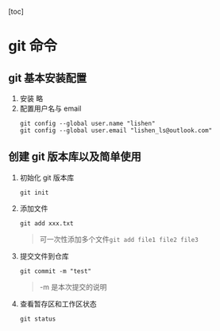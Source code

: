[toc]

# git 命令

## git 基本安装配置

1. 安装 略
2. 配置用户名与 email
   ```
   git config --global user.name "lishen"
   git config --global user.email "lishen_ls@outlook.com"
   ```

## 创建 git 版本库以及简单使用

1. 初始化 git 版本库
   ```
   git init
   ```
2. 添加文件
   ```
   git add xxx.txt
   ```
   > 可一次性添加多个文件`git add file1 file2 file3`
3. 提交文件到仓库
   ```
   git commit -m "test"
   ```
   > -m 是本次提交的说明
4. 查看暂存区和工作区状态
   ```
   git status
   ```
